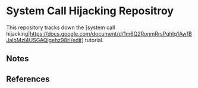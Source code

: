 # System Call Hijacking Repositroy

This repository tracks down the [system call hijacking|https://docs.google.com/document/d/1m6Q2RonmRrsPqhIq1AwfBJalbMzI4USGAQlgehz98rI/edit] tutorial. 

## Notes

## References
